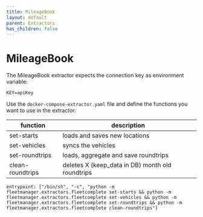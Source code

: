 ```yaml
---
title: MileageBook
layout: default
parent: Extractors
has_children: false
---
```

# MileageBook

The MileageBook extractor expects the connection key as environment variable:

```
KEY=apiKey
```


Use the `docker-compose-extractor.yaml` file and define the functions you want to use in the extractor:

| function         | description |
|------------------| ----------- |
| set-starts       | loads and saves new locations |
| set-vehicles     | syncs the vehicles |
| set-roundtrips   | loads, aggregate and save roundtrips | 
| clean-roundtrips | deletes X (keep_data in DB) month old roundtrips |


```
entrypoint: ["/bin/sh", "-c", "python -m fleetmanager.extractors.fleetcomplete set-starts && python -m fleetmanager.extractors.fleetcomplete set-vehicles && python -m fleetmanager.extractors.fleetcomplete set-roundtrips && python -m fleetmanager.extractors.fleetcomplete clean-roundtrips"]
```
